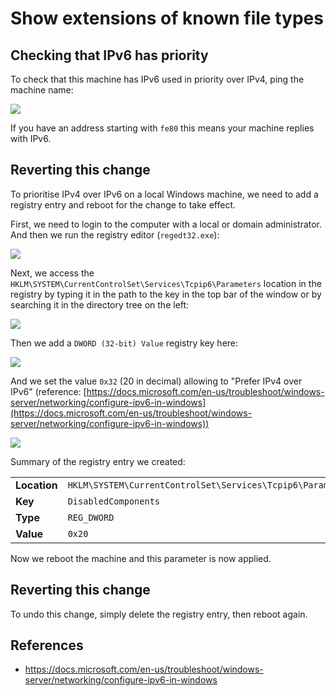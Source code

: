 # Show extensions of known file types

## Checking that IPv6 has priority

To check that this machine has IPv6 used in priority over IPv4, ping the machine name:

![](./imgs/local_check_ipv6_priority.png)

If you have an address starting with `fe80` this means your machine replies with IPv6.

## Reverting this change

To prioritise IPv4 over IPv6 on a local Windows machine, we need to add a registry entry and reboot for the change to take effect.

First, we need to login to the computer with a local or domain administrator. And then we run the registry editor (`regedt32.exe`):

![](./imgs/local_regedit.png)

Next, we access the `HKLM\SYSTEM\CurrentControlSet\Services\Tcpip6\Parameters` location in the registry by typing it in the path to the key in the top bar of the window or by searching it in the directory tree on the left:

![](./imgs/local_regedit_show.png)

Then we add a `DWORD (32-bit) Value` registry key here:

![](./imgs/local_reg_add_dword.png)

And we set the value `0x32` (20 in decimal) allowing to "Prefer IPv4 over IPv6" (reference: [https://docs.microsoft.com/en-us/troubleshoot/windows-server/networking/configure-ipv6-in-windows](https://docs.microsoft.com/en-us/troubleshoot/windows-server/networking/configure-ipv6-in-windows))

![](./imgs/local_reg_set_value.png)

Summary of the registry entry we created:

|   |   |
|---|---|
| **Location** | `HKLM\SYSTEM\CurrentControlSet\Services\Tcpip6\Parameters` | 
| **Key**      | `DisabledComponents`                                       | 
| **Type**     | `REG_DWORD`                                                | 
| **Value**    | `0x20`                                                     | 

Now we reboot the machine and this parameter is now applied. 

## Reverting this change

To undo this change, simply delete the registry entry, then reboot again.

## References
 - https://docs.microsoft.com/en-us/troubleshoot/windows-server/networking/configure-ipv6-in-windows